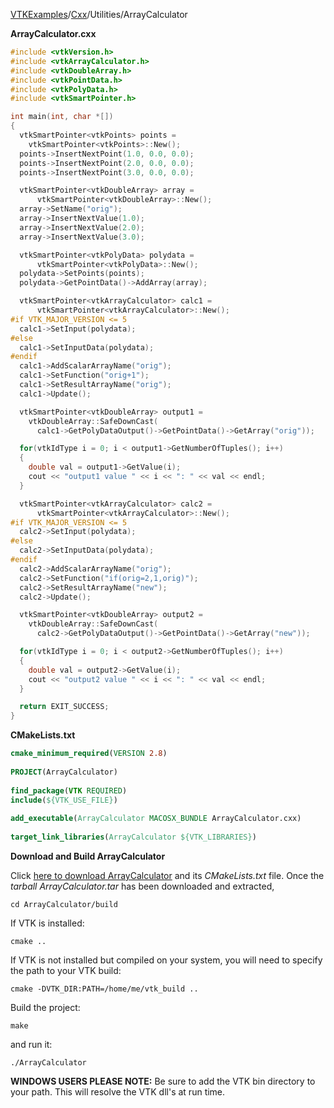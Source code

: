 [VTKExamples](/home/)/[Cxx](/Cxx)/Utilities/ArrayCalculator

**ArrayCalculator.cxx**
```c++
#include <vtkVersion.h>
#include <vtkArrayCalculator.h>
#include <vtkDoubleArray.h>
#include <vtkPointData.h>
#include <vtkPolyData.h>
#include <vtkSmartPointer.h>

int main(int, char *[])
{
  vtkSmartPointer<vtkPoints> points =
    vtkSmartPointer<vtkPoints>::New();
  points->InsertNextPoint(1.0, 0.0, 0.0);
  points->InsertNextPoint(2.0, 0.0, 0.0);
  points->InsertNextPoint(3.0, 0.0, 0.0);

  vtkSmartPointer<vtkDoubleArray> array =
      vtkSmartPointer<vtkDoubleArray>::New();
  array->SetName("orig");
  array->InsertNextValue(1.0);
  array->InsertNextValue(2.0);
  array->InsertNextValue(3.0);

  vtkSmartPointer<vtkPolyData> polydata =
      vtkSmartPointer<vtkPolyData>::New();
  polydata->SetPoints(points);
  polydata->GetPointData()->AddArray(array);

  vtkSmartPointer<vtkArrayCalculator> calc1 =
      vtkSmartPointer<vtkArrayCalculator>::New();
#if VTK_MAJOR_VERSION <= 5
  calc1->SetInput(polydata);
#else
  calc1->SetInputData(polydata);
#endif
  calc1->AddScalarArrayName("orig");
  calc1->SetFunction("orig+1");
  calc1->SetResultArrayName("orig");
  calc1->Update();

  vtkSmartPointer<vtkDoubleArray> output1 =
    vtkDoubleArray::SafeDownCast(
      calc1->GetPolyDataOutput()->GetPointData()->GetArray("orig"));

  for(vtkIdType i = 0; i < output1->GetNumberOfTuples(); i++)
  {
    double val = output1->GetValue(i);
    cout << "output1 value " << i << ": " << val << endl;
  }

  vtkSmartPointer<vtkArrayCalculator> calc2 =
      vtkSmartPointer<vtkArrayCalculator>::New();
#if VTK_MAJOR_VERSION <= 5
  calc2->SetInput(polydata);
#else
  calc2->SetInputData(polydata);
#endif
  calc2->AddScalarArrayName("orig");
  calc2->SetFunction("if(orig=2,1,orig)");
  calc2->SetResultArrayName("new");
  calc2->Update();

  vtkSmartPointer<vtkDoubleArray> output2 =
    vtkDoubleArray::SafeDownCast(
      calc2->GetPolyDataOutput()->GetPointData()->GetArray("new"));

  for(vtkIdType i = 0; i < output2->GetNumberOfTuples(); i++)
  {
    double val = output2->GetValue(i);
    cout << "output2 value " << i << ": " << val << endl;
  }

  return EXIT_SUCCESS;
}
```
**CMakeLists.txt**
```cmake
cmake_minimum_required(VERSION 2.8)
 
PROJECT(ArrayCalculator)
 
find_package(VTK REQUIRED)
include(${VTK_USE_FILE})
 
add_executable(ArrayCalculator MACOSX_BUNDLE ArrayCalculator.cxx)
 
target_link_libraries(ArrayCalculator ${VTK_LIBRARIES})
```

**Download and Build ArrayCalculator**

Click [here to download ArrayCalculator](https://github.com/lorensen/VTKWikiExamplesTarballs/raw/master/ArrayCalculator.tar) and its *CMakeLists.txt* file.
Once the *tarball ArrayCalculator.tar* has been downloaded and extracted,
```
cd ArrayCalculator/build 
```
If VTK is installed:
```
cmake ..
```
If VTK is not installed but compiled on your system, you will need to specify the path to your VTK build:
```
cmake -DVTK_DIR:PATH=/home/me/vtk_build ..
```
Build the project:
```
make
```
and run it:
```
./ArrayCalculator
```
**WINDOWS USERS PLEASE NOTE:** Be sure to add the VTK bin directory to your path. This will resolve the VTK dll's at run time.

